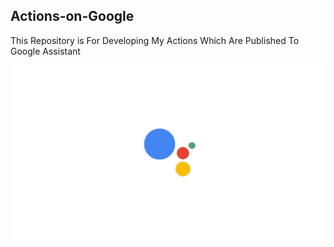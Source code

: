 ## Actions-on-Google
This Repository is For Developing My Actions Which Are Published To Google Assistant

![image](https://github.com/thedevilx/Actions-on-Google/blob/master/Assets/Google.gif)
